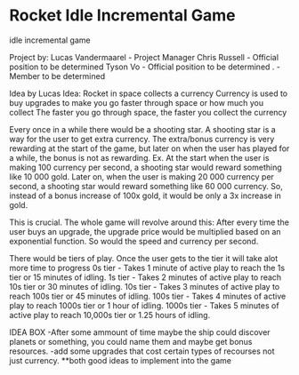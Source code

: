 # Rocket Idle Incremental Game
idle incremental game 

Project by:
Lucas Vandermaarel - Project Manager
Chris Russell - Official position to be determined
Tyson Vo - Official position to be determined
. - Member to be determined

Idea by Lucas
Idea:
  Rocket in space collects a currency
  Currency is used to buy upgrades to make you go faster through space or how much you collect
  The faster you go through space, the faster you collect the currency
  
  Every once in a while there would be a shooting star. A shooting star is a way for the user to get extra currency.
  The extra/bonus currency is very rewarding at the start of the game, but later on when the user has played for a while, the bonus is not as rewarding. Ex. At the start when the user is making 100 currency per second, a shooting star would reward something like 10 000 gold. Later on, when the user is making 20 000 currency per second, a shooting star would reward something like 60 000 currency. So, instead of a bonus increase of 100x gold, it would be only a 3x increase in gold.
  
  
This is crucial. The whole game will revolve around this:
  After every time the user buys an upgrade, the upgrade price would be multiplied based on an exponential function. So would the speed and currency per second. 
  
  There would be tiers of play. Once the user gets to the tier it will take alot more time to progress 
0s tier - Takes 1 minute of active play to reach the 1s tier or 15 minutes of idling.
1s tier - Takes 2 minutes of active play to reach 10s tier or 30 minutes of idling.
10s tier - Takes 3 minutes of active play to reach 100s tier or 45 minutes of idling.
100s tier - Takes 4 minutes of active play to reach 1000s tier or 1 hour of idling.
1000s tier - Takes 5 minutes of active play to reach 10,000s tier or 1.25 hours of idling.
  
  

IDEA BOX
-After some ammount of time maybe the ship could discover planets or something, you could name them and maybe get bonus resources.
-add some upgrades that cost certain types of recourses not just currency. **both good ideas to implement into the game
